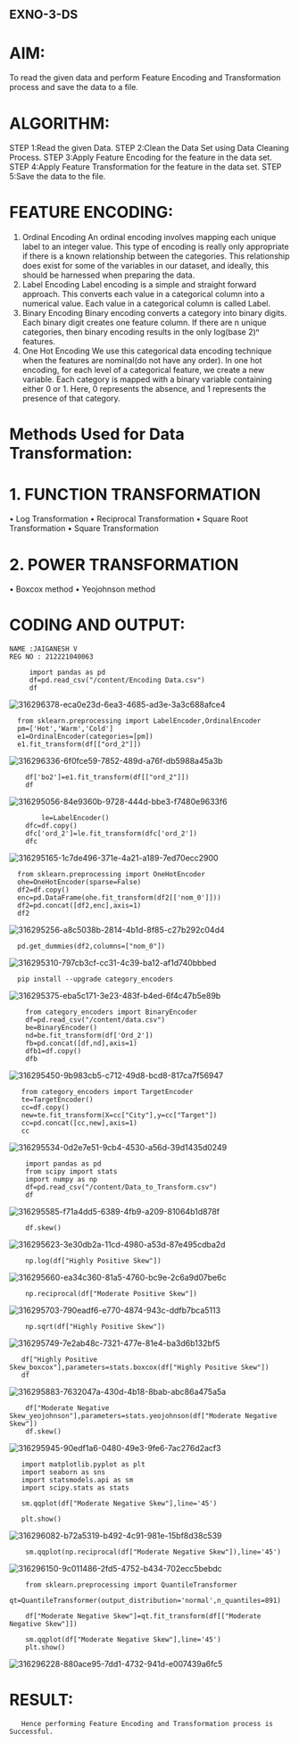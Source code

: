 ## EXNO-3-DS

# AIM:
To read the given data and perform Feature Encoding and Transformation process and save the data to a file.

# ALGORITHM:
STEP 1:Read the given Data.
STEP 2:Clean the Data Set using Data Cleaning Process.
STEP 3:Apply Feature Encoding for the feature in the data set.
STEP 4:Apply Feature Transformation for the feature in the data set.
STEP 5:Save the data to the file.

# FEATURE ENCODING:
1. Ordinal Encoding
An ordinal encoding involves mapping each unique label to an integer value. This type of encoding is really only appropriate if there is a known relationship between the categories. This relationship does exist for some of the variables in our dataset, and ideally, this should be harnessed when preparing the data.
2. Label Encoding
Label encoding is a simple and straight forward approach. This converts each value in a categorical column into a numerical value. Each value in a categorical column is called Label.
3. Binary Encoding
Binary encoding converts a category into binary digits. Each binary digit creates one feature column. If there are n unique categories, then binary encoding results in the only log(base 2)ⁿ features.
4. One Hot Encoding
We use this categorical data encoding technique when the features are nominal(do not have any order). In one hot encoding, for each level of a categorical feature, we create a new variable. Each category is mapped with a binary variable containing either 0 or 1. Here, 0 represents the absence, and 1 represents the presence of that category.

# Methods Used for Data Transformation:
  # 1. FUNCTION TRANSFORMATION
• Log Transformation
• Reciprocal Transformation
• Square Root Transformation
• Square Transformation
  # 2. POWER TRANSFORMATION
• Boxcox method
• Yeojohnson method

# CODING AND OUTPUT:
```
NAME :JAIGANESH V
REG NO : 212221040063
```
```
     import pandas as pd
     df=pd.read_csv("/content/Encoding Data.csv")
     df
```
![316296378-eca0e23d-6ea3-4685-ad3e-3a3c688afce4](https://github.com/JAIGANESHVETRISELVAN/EXNO-3-DS/assets/133752156/67f4b2e3-8071-40d4-9762-8af62d6d6bc6)
```
  from sklearn.preprocessing import LabelEncoder,OrdinalEncoder
  pm=['Hot','Warm','Cold']
  e1=OrdinalEncoder(categories=[pm])
  e1.fit_transform(df[["ord_2"]])
```
![316296336-6f0fce59-7852-489d-a76f-db5988a45a3b](https://github.com/JAIGANESHVETRISELVAN/EXNO-3-DS/assets/133752156/ac580d98-5609-44bf-90aa-855a2f98d29b)
```
    df['bo2']=e1.fit_transform(df[["ord_2"]])
    df
```
![316295056-84e9360b-9728-444d-bbe3-f7480e9633f6](https://github.com/JAIGANESHVETRISELVAN/EXNO-3-DS/assets/133752156/2b436247-891b-4a4d-b734-c30388031459)
```
        le=LabelEncoder()
    dfc=df.copy()
    dfc['ord_2']=le.fit_transform(dfc['ord_2'])
    dfc
```
![316295165-1c7de496-371e-4a21-a189-7ed70ecc2900](https://github.com/JAIGANESHVETRISELVAN/EXNO-3-DS/assets/133752156/0ab3cedb-b51e-4b95-920f-8d490da113dd)
```
  from sklearn.preprocessing import OneHotEncoder
  ohe=OneHotEncoder(sparse=False)
  df2=df.copy()
  enc=pd.DataFrame(ohe.fit_transform(df2[['nom_0']]))
  df2=pd.concat([df2,enc],axis=1)
  df2
```
![316295256-a8c5038b-2814-4b1d-8f85-c27b292c04d4](https://github.com/JAIGANESHVETRISELVAN/EXNO-3-DS/assets/133752156/bf397c84-7da6-4edd-9566-28aca310310d)
```
  pd.get_dummies(df2,columns=["nom_0"])
```
![316295310-797cb3cf-cc31-4c39-ba12-af1d740bbbed](https://github.com/JAIGANESHVETRISELVAN/EXNO-3-DS/assets/133752156/54acaab0-881f-4a3a-8d75-81e8ff8ad428)
```
  pip install --upgrade category_encoders
```

![316295375-eba5c171-3e23-483f-b4ed-6f4c47b5e89b](https://github.com/JAIGANESHVETRISELVAN/EXNO-3-DS/assets/133752156/7aaa85fa-5ddf-4b27-ab6c-8d4d1e33dd0e)
```
    from category_encoders import BinaryEncoder
    df=pd.read_csv("/content/data.csv")
    be=BinaryEncoder()
    nd=be.fit_transform(df['Ord_2'])
    fb=pd.concat([df,nd],axis=1)
    dfb1=df.copy()
    dfb

```
![316295450-9b983cb5-c712-49d8-bcd8-817ca7f56947](https://github.com/JAIGANESHVETRISELVAN/EXNO-3-DS/assets/133752156/5380c816-a490-43d5-8479-9e3d029b4e61)
```
   from category_encoders import TargetEncoder
   te=TargetEncoder()
   cc=df.copy()
   new=te.fit_transform(X=cc["City"],y=cc["Target"])
   cc=pd.concat([cc,new],axis=1)
   cc
```
![316295534-0d2e7e51-9cb4-4530-a56d-39d1435d0249](https://github.com/JAIGANESHVETRISELVAN/EXNO-3-DS/assets/133752156/57a18d55-4433-4b74-8533-632fbb935f51)
```
    import pandas as pd
    from scipy import stats
    import numpy as np
    df=pd.read_csv("/content/Data_to_Transform.csv")
    df
```
![316295585-f71a4dd5-6389-4fb9-a209-81064b1d878f](https://github.com/JAIGANESHVETRISELVAN/EXNO-3-DS/assets/133752156/451860ac-0a39-4bca-82d1-2ae85a58f070)
```
    df.skew()
```
![316295623-3e30db2a-11cd-4980-a53d-87e495cdba2d](https://github.com/JAIGANESHVETRISELVAN/EXNO-3-DS/assets/133752156/ef5352b6-fe3f-4b22-96fd-cfe3544d4bfb)
```
    np.log(df["Highly Positive Skew"])
```
![316295660-ea34c360-81a5-4760-bc9e-2c6a9d07be6c](https://github.com/JAIGANESHVETRISELVAN/EXNO-3-DS/assets/133752156/1b5605ca-dccd-4816-a592-94189d4e5e99)
```
    np.reciprocal(df["Moderate Positive Skew"])
```
![316295703-790eadf6-e770-4874-943c-ddfb7bca5113](https://github.com/JAIGANESHVETRISELVAN/EXNO-3-DS/assets/133752156/2c0bf8a5-98bb-4950-ac99-e6eb0c776b5b)
```
    np.sqrt(df["Highly Positive Skew"])
```
![316295749-7e2ab48c-7321-477e-81e4-ba3d6b132bf5](https://github.com/JAIGANESHVETRISELVAN/EXNO-3-DS/assets/133752156/3552e56a-824b-43a5-b55b-509eef240428)
```
   df["Highly Positive Skew_boxcox"],parameters=stats.boxcox(df["Highly Positive Skew"])
   df
```
![316295883-7632047a-430d-4b18-8bab-abc86a475a5a](https://github.com/JAIGANESHVETRISELVAN/EXNO-3-DS/assets/133752156/d9d9f392-a0f1-410b-a6d4-b0c49c8f7b6b)

```
    df["Moderate Negative Skew_yeojohnson"],parameters=stats.yeojohnson(df["Moderate Negative Skew"])
    df.skew()
```
![316295945-90edf1a6-0480-49e3-9fe6-7ac276d2acf3](https://github.com/JAIGANESHVETRISELVAN/EXNO-3-DS/assets/133752156/fe0437e3-99be-4813-a1df-c479289ae0f1)


```
   import matplotlib.pyplot as plt
   import seaborn as sns
   import statsmodels.api as sm
   import scipy.stats as stats

   sm.qqplot(df["Moderate Negative Skew"],line='45')

   plt.show()
```
![316296082-b72a5319-b492-4c91-981e-15bf8d38c539](https://github.com/JAIGANESHVETRISELVAN/EXNO-3-DS/assets/133752156/5e892cde-8b09-4dc4-bee1-7ca97afa5e90)
```
    sm.qqplot(np.reciprocal(df["Moderate Negative Skew"]),line='45')
```
![316296150-9c011486-2fd5-4752-b434-702ecc5bebdc](https://github.com/JAIGANESHVETRISELVAN/EXNO-3-DS/assets/133752156/500ea8cf-6064-410b-a67a-6b88ec94457f)
```
    from sklearn.preprocessing import QuantileTransformer
    qt=QuantileTransformer(output_distribution='normal',n_quantiles=891)

    df["Moderate Negative Skew"]=qt.fit_transform(df[["Moderate Negative Skew"]])

    sm.qqplot(df["Moderate Negative Skew"],line='45')
    plt.show()

```
![316296228-880ace95-7dd1-4732-941d-e007439a6fc5](https://github.com/JAIGANESHVETRISELVAN/EXNO-3-DS/assets/133752156/de083f40-c35b-4135-b795-ffc8188bade9)

# RESULT:
       Hence performing Feature Encoding and Transformation process is Successful.

       
